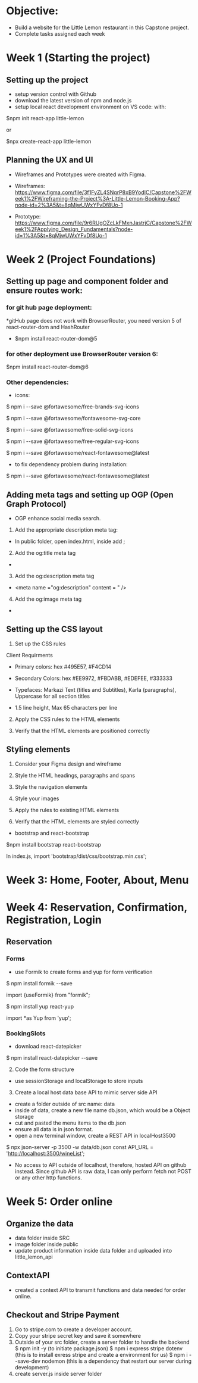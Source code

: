 # Objective:
* Build a website for the Little Lemon restaurant in this Capstone project.
* Complete tasks assigned each week

# Week 1 (Starting the project)
## Setting up the project

* setup version control with Github
* download the latest version of npm and node.js
* setup local react development environment on VS code: with:

$npm init react-app little-lemon

or

$npx create-react-app little-lemon

## Planning the UX and UI

* Wireframes and Prototypes were created with Figma.

* Wireframes: <https://www.figma.com/file/3f1FyZL4SNqrP8xB9YodIC/Capstone%2FWeek1%2FWireframing-the-Project%3A-Little-Lemon-Booking-App?node-id=2%3A5&t=8qMjwUWxYFvDf8Uo-1>

* Prototype: <https://www.figma.com/file/9r6RUgOZcLkFMxnJastrjC/Capstone%2FWeek1%2FApplying_Design_Fundamentals?node-id=1%3A5&t=8qMjwUWxYFvDf8Uo-1>

# Week 2 (Project Foundations)

## Setting up page and component folder and ensure routes work:

### for git hub page deployment:

*gitHub page does not work with BrowserRouter, you need version 5 of react-router-dom and HashRouter

* $npm install react-router-dom@5

### for other deployment use BrowserRouter version 6:

$npm install react-router-dom@6

### Other dependencies:

* icons:

$ npm i --save @fortawesome/free-brands-svg-icons

$ npm i --save @fortawesome/fontawesome-svg-core

$ npm i --save @fortawesome/free-solid-svg-icons

$ npm i --save @fortawesome/free-regular-svg-icons

$ npm i --save @fortawesome/react-fontawesome@latest

* to fix dependency problem during installation:

$ npm i --save @fortawesome/react-fontawesome@latest

## Adding meta tags and setting up OGP (Open Graph Protocol)
* OGP enhance social media search.

1) Add the appropriate description meta tag:

* In public folder, open index.html, inside <head> add <meta name ="description" content ="your text goes here">;

2) Add the og:title meta tag

* <meta name ="og:title" content = "" />

3) Add the og:description meta tag

* <meta name ="og:description" content = " />

4) Add the og:image meta tag
* <meta name ="og:image" content ="" />

## Setting up the CSS layout

1) Set up the CSS rules

Client Requirments

* Primary colors: hex #495E57, #F4CD14
* Secondary Colors: hex #EE9972, #FBDABB, #EDEFEE, #333333

* Typefaces: Markazi Text (titles and Subtitles), Karla (paragraphs), Uppercase for all section titles
* 1.5 line height, Max 65 characters per line

2) Apply the CSS rules to the HTML elements

3) Verify that the HTML elements are positioned correctly

## Styling elements

1) Consider your Figma design and wireframe

2) Style the HTML headings, paragraphs and spans

3) Style the navigation elements

4) Style your images

5) Apply the rules to existing HTML elements

6) Verify that the HTML elements are styled correctly

* bootstrap and react-bootstrap

$npm install bootstrap react-bootstrap

In index.js, import 'bootstrap/dist/css/bootstrap.min.css';
# Week 3: Home, Footer, About, Menu

# Week 4: Reservation, Confirmation, Registration, Login

## Reservation

### Forms
* use Formik  to create forms and yup for form verification

$ npm install formik --save

import {useFormik} from "formik";

$ npm install yup react-yup

import *as Yup from 'yup';

### BookingSlots

* download react-datepicker

$ npm install react-datepicker --save

2. Code the form structure
* use sessionStorage and localStorage to store inputs

3. Create a local host data base API to mimic server side API

* create a folder outside of src name: data
* inside of data, create a new file name db.json, which would be a Object storage
* cut and pasted the menu items to the db.json
* ensure all data is in json format.
* open a new terminal window, create a REST API in localHost3500

$ npx json-server -p 3500 -w data/db.json
  const API_URL = '<http://localhost:3500/wineList>';

* No access to API outside of localhost, therefore, hosted API on github instead.  Since github API is raw data, I can only perform fetch not POST or any other http functions.

# Week 5: Order online

## Organize the data
* data folder inside SRC
* image folder inside public
* update product information inside data folder and uploaded into little_lemon_api

## ContextAPI
* created a context API to transmit functions and data needed for order online.

## Checkout and Stripe Payment

1. Go to stripe.com to create a developer account.
2. Copy your stripe secret key and save it somewhere
3. Outside of your src folder, create a server folder to handle the backend
$ npm init -y (to initiate package.json)
$ npm i express stripe dotenv (this is to install exress stripe and create a environment for us)
$ npm i --save-dev nodemon (this is a dependency that restart our server during development)
4. create server.js inside server folder

